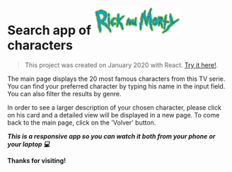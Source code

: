 # Search app of <img src="/logo.png" alt="Rick&Morty logo" width="195" height="63.3" /> characters

> This project was created on January 2020 with React. [Try it here!](https://mariaglomana.github.io/RickAndMorty-App/#/).

The main page displays the 20 most famous characters from this TV serie. You can find your preferred character by typing his name in the input field. You can also filter the results by genre.

In order to see a larger description of your chosen character, please click on his card and a detailed view will be displayed in a new page. To come back to the main page, click on the 'Volver' button.

***This is a responsive app so you can watch it both from your phone or your laptop :computer:***

**Thanks for visiting!**
